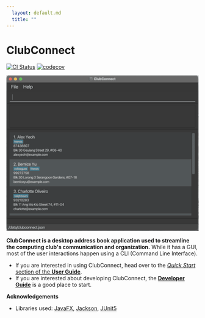 ```yaml
---
  layout: default.md
  title: ""
---
```


# ClubConnect

[![CI Status](https://github.com/AY2425S1-CS2103T-F09-1/tp/workflows/Java%20CI/badge.svg)](https://github.com/AY2425S1-CS2103T-F09-1/tp/actions)
[![codecov](https://codecov.io/gh/se-edu/addressbook-level3/branch/master/graph/badge.svg)](https://codecov.io/gh/AY2425S1-CS2103T-F09-1/tp)

![Ui](images/Ui.png)

**ClubConnect is a desktop address book application used to streamline the computing club's communication and organization.** While it has a GUI, most of the user interactions happen using a CLI (Command Line Interface).

* If you are interested in using ClubConnect, head over to the [_Quick Start_ section of the **User Guide**](UserGuide.html#quick-start).
* If you are interested about developing ClubConnect, the [**Developer Guide**](DeveloperGuide.html) is a good place to start.


**Acknowledgements**

* Libraries used: [JavaFX](https://openjfx.io/), [Jackson](https://github.com/FasterXML/jackson), [JUnit5](https://github.com/junit-team/junit5)
